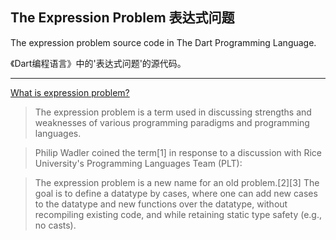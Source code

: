 The Expression Problem 表达式问题
--
The expression problem source code in The Dart Programming Language.

《Dart编程语言》中的'表达式问题'的源代码。

--------------------------

[What is expression problem?](https://en.wikipedia.org/wiki/Expression_problem)

>The expression problem is a term used in discussing strengths and weaknesses of various programming paradigms and programming languages.

>Philip Wadler coined the term[1] in response to a discussion with Rice University's Programming Languages Team (PLT):

>The expression problem is a new name for an old problem.[2][3] The goal is to define a datatype by cases, where one can add new cases to the datatype and new functions over the datatype, without recompiling existing code, and while retaining static type safety (e.g., no casts).
